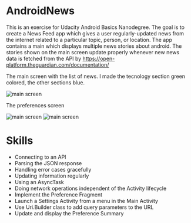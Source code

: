 # AndroidNews

This is an exercise for Udacity Android Basics Nanodegree. The goal is to create a News Feed app which gives a user regularly-updated news from the internet related to a particular topic, person, or location.
The app contains a main which displays multiple news stories about android.
The stories shown on the main screen update properly whenever new news data is fetched from the API by https://open-platform.theguardian.com/documentation/

The main screen with the list of news. I made the tecnology section green colored, the other sections blue.

![main screen](https://github.com/Abicetta/AndroidNews/blob/master/app/src/main/res/drawable/a_news_screen_4.png)

The preferences screen

![main screen](https://github.com/Abicetta/AndroidNews/blob/master/app/src/main/res/drawable/a_news_screen_3.png) ![main screen](https://github.com/Abicetta/AndroidNews/blob/master/app/src/main/res/drawable/a_news_screen_1.png)


# Skills

- Connecting to an API
- Parsing the JSON response
- Handling error cases gracefully
- Updating information regularly
- Using an AsyncTask
- Doing network operations independent of the Activity lifecycle
- Implement the Preference Fragment
- Launch a Settings Activity from a menu in the Main Activity
- Use Uri.Builder class to add query parameters to the URL
- Update and display the Preference Summary

